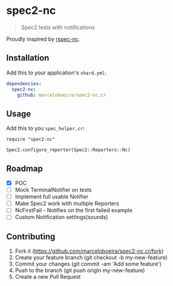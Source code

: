 # spec2-nc
> Spec2 tests with notifications

Proudly inspired by [rspec-nc](https://github.com/twe4ked/rspec-nc).

## Installation

Add this to your application's `shard.yml`:

```yaml
dependencies:
  spec2-nc:
    github: marceloboeira/spec2-nc.cr
```

## Usage

Add this to you `spec_helper.cr`:

```crystal
require "spec2-nc"

Spec2.configure_reporter(Spec2::Reporters::Nc)
```

## Roadmap

* [x] POC
* [ ] Mock TerminalNotifier on tests
* [ ] Implement full usable Notifier
* [ ] Make Spec2 work with multiple Reporters
* [ ] NcFirstFail - Notifies on the first failed example
* [ ] Custom Notification settings(sounds)

## Contributing

1. Fork it (https://github.com/marceloboeira/spec2-nc.cr/fork)
2. Create your feature branch (git checkout -b my-new-feature)
3. Commit your changes (git commit -am 'Add some feature')
4. Push to the branch (git push origin my-new-feature)
5. Create a new Pull Request
